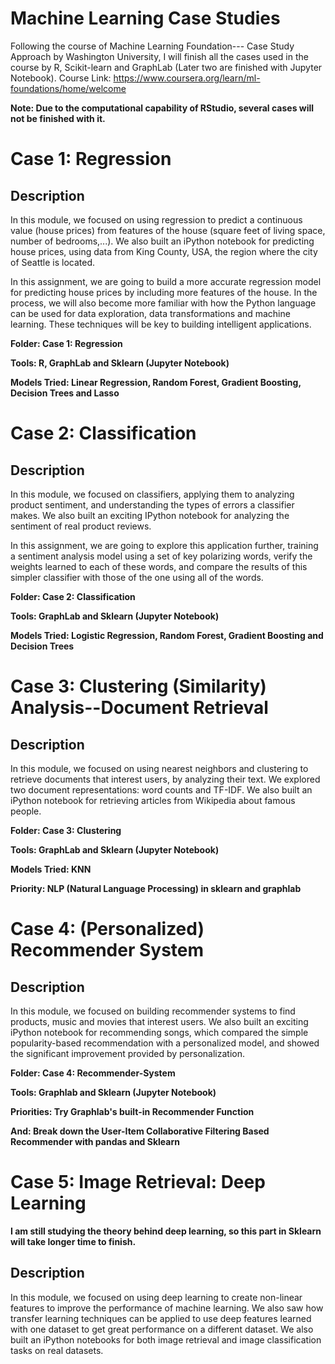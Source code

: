 # Machine Learning Case Studies
Following the course of Machine Learning Foundation--- Case Study Approach by Washington University, I will finish all the cases used in the course by R, Scikit-learn and GraphLab (Later two are finished with Jupyter Notebook).  Course Link: https://www.coursera.org/learn/ml-foundations/home/welcome

**Note: Due to the computational capability of RStudio, several cases will not be finished with it.**

# Case 1: Regression

## Description 

In this module, we focused on using regression to predict a continuous value (house prices) from features of the house (square feet of living space, number of bedrooms,...). We also built an iPython notebook for predicting house prices, using data from King County, USA, the region where the city of Seattle is located.

In this assignment, we are going to build a more accurate regression model for predicting house prices by including more features of the house. In the process, we will also become more familiar with how the Python language can be used for data exploration, data transformations and machine learning. These techniques will be key to building intelligent applications.

**Folder: Case 1: Regression**

**Tools: R, GraphLab and Sklearn (Jupyter Notebook)**

**Models Tried: Linear Regression, Random Forest, Gradient Boosting, Decision Trees and Lasso**

# Case 2: Classification

## Description 

In this module, we focused on classifiers, applying them to analyzing product sentiment, and understanding the types of errors a classifier makes. We also built an exciting IPython notebook for analyzing the sentiment of real product reviews.

In this assignment, we are going to explore this application further, training a sentiment analysis model using a set of key polarizing words, verify the weights learned to each of these words, and compare the results of this simpler classifier with those of the one using all of the words.

**Folder: Case 2: Classification**

**Tools: GraphLab and Sklearn (Jupyter Notebook)**

**Models Tried: Logistic Regression, Random Forest, Gradient Boosting and Decision Trees**


# Case 3: Clustering (Similarity) Analysis--Document Retrieval

## Description 

In this module, we focused on using nearest neighbors and clustering to retrieve documents that interest users, by analyzing their text. We explored two document representations: word counts and TF-IDF. We also built an iPython notebook for retrieving articles from Wikipedia about famous people.

**Folder: Case 3: Clustering**

**Tools: GraphLab and Sklearn (Jupyter Notebook)**

**Models Tried: KNN**

**Priority: NLP (Natural Language Processing) in sklearn and graphlab**

# Case 4: (Personalized) Recommender System 

## Description

In this module, we focused on building recommender systems to find products, music and movies that interest users. We also built an exciting iPython notebook for recommending songs, which compared the simple popularity-based recommendation with a personalized model, and showed the significant improvement provided by personalization.

**Folder: Case 4: Recommender-System**

**Tools: Graphlab and Sklearn (Jupyter Notebook)**

**Priorities: Try Graphlab's built-in Recommender Function**

**And: Break down the User-Item Collaborative Filtering Based Recommender with pandas and Sklearn**

# Case 5: Image Retrieval: Deep Learning

**I am still studying the theory behind deep learning, so this part in Sklearn will take longer time to finish.**

## Description

In this module, we focused on using deep learning to create non-linear features to improve the performance of machine learning. We also saw how transfer learning techniques can be applied to use deep features learned with one dataset to get great performance on a different dataset. We also built an iPython notebooks for both image retrieval and image classification tasks on real datasets.
